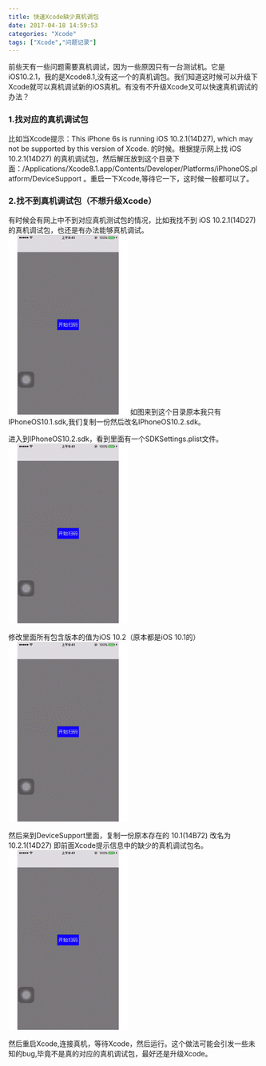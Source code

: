 ```yaml
---
title: 快速Xcode缺少真机调包
date: 2017-04-18 14:59:53
categories: "Xcode"
tags: ["Xcode","问题记录"]
---
```


前些天有一些问题需要真机调试，因为一些原因只有一台测试机。它是iOS10.2.1，我的是Xcode8.1,没有这一个的真机调包。我们知道这时候可以升级下Xcode就可以真机调试新的iOS真机。有没有不升级Xcode又可以快速真机调试的办法？

### 1.找对应的真机调试包
比如当Xcode提示：This iPhone 6s is running iOS 10.2.1(14D27), which may not be supported by this version of Xcode. 的时候。根据提示网上找 iOS 10.2.1(14D27) 的真机调试包，然后解压放到这个目录下面：/Applications/Xcode8.1.app/Contents/Developer/Platforms/iPhoneOS.platform/DeviceSupport 。重启一下Xcode,等待它一下，这时候一般都可以了。
<!--more-->
### 2.找不到真机调试包（不想升级Xcode）
有时候会有网上中不到对应真机测试包的情况，比如我找不到 iOS 10.2.1(14D27) 的真机调试包，也还是有办法能够真机调试。
![XYMScan](https://raw.githubusercontent.com/MeXuym/hexoSource/master/_posts/XYMScan/XYMScan.gif)
如图来到这个目录原本我只有IPhoneOS10.1.sdk,我们复制一份然后改名IPhoneOS10.2.sdk。

进入到IPhoneOS10.2.sdk，看到里面有一个SDKSettings.plist文件。
![XYMScan](https://raw.githubusercontent.com/MeXuym/hexoSource/master/_posts/XYMScan/XYMScan.gif)

修改里面所有包含版本的值为iOS 10.2（原本都是iOS 10.1的）
![XYMScan](https://raw.githubusercontent.com/MeXuym/hexoSource/master/_posts/XYMScan/XYMScan.gif)

然后来到DeviceSupport里面，复制一份原本存在的 10.1(14B72) 改名为 10.2.1(14D27) 即前面Xcode提示信息中的缺少的真机调试包名。
![XYMScan](https://raw.githubusercontent.com/MeXuym/hexoSource/master/_posts/XYMScan/XYMScan.gif)

然后重启Xcode,连接真机，等待Xcode，然后运行。这个做法可能会引发一些未知的bug,毕竟不是真的对应的真机调试包，最好还是升级Xcode。

